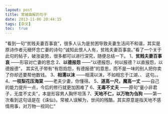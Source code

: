 ```yaml
---
layout: post
title: 常被曲解的句子
date: 2013-11-06 20:44:15
tags: [杂文]
toc:  true
---
```


"看到一句“贫贱夫妻百事哀”，很多人认为是贫困导致夫妻生活间不和谐，其实是原诗作者元稹怀念亡妻的诗句:“诚知此恨人人有，贫贱夫妻百事哀。”看了一个关于此句的帖子，破涨姿势，很多都可以进行深究，随便总结一下。
1、**贫贱夫妻百事哀**
——形容对亡妻的思念
2、**以德报怨**
——“以德报怨，何以报德？以直报怨，以德报德”，
其实孔子带有“有怨抱怨，有德报德”的意思，而不是一味的别人把你卖了你却还要帮他数钱。
3、**相濡以沫**
——相濡以沫，不如相忘于江湖、、
这句。。
4、**一枝梨花压海棠**
——老夫少妻，你懂得。
5、**道高一尺，魔高一丈**
——自己的能力提升一点，今后的修行就更加困难了
6、**无毒不丈夫**
——原句“量小非君子，无度不丈夫”，本是形容男人胸怀坦荡
7、**天地不仁，以万物为刍狗**
——第一次看到这句话是在《诛仙》。常被人误解为，世间的残酷，其实原意是指天地不感情用事，对万物一视同仁"